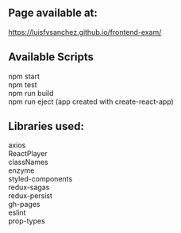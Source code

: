 
## Page available at:
https://luisfvsanchez.github.io/frontend-exam/

## Available Scripts

npm start\
npm test\
npm run build\
npm run eject (app created with create-react-app)

## Libraries used:

axios\
ReactPlayer\
classNames\
enzyme\
styled-components\
redux-sagas\
redux-persist\
gh-pages\
eslint\
prop-types
